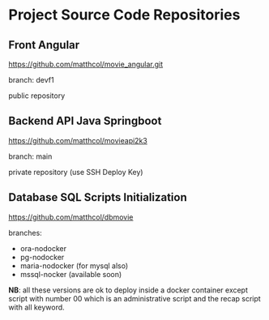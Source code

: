 # Project Source Code Repositories 

## Front Angular
https://github.com/matthcol/movie_angular.git

branch: devf1

public repository

## Backend API Java Springboot
https://github.com/matthcol/movieapi2k3

branch: main

private repository (use SSH Deploy Key)

## Database SQL Scripts Initialization
https://github.com/matthcol/dbmovie

branches: 
- ora-nodocker
- pg-nodocker
- maria-nodocker (for mysql also)
- mssql-nocker (available soon)

**NB**: all these versions are ok to deploy inside a docker container 
except script with number 00 which is an administrative script 
and the recap script with all keyword.
